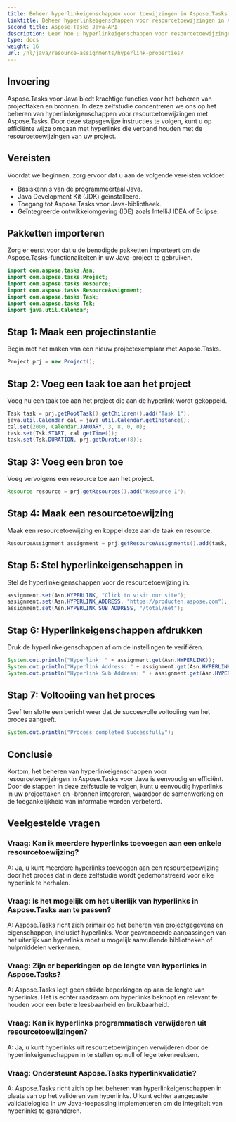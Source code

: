 ```yaml
---
title: Beheer hyperlinkeigenschappen voor toewijzingen in Aspose.Tasks
linktitle: Beheer hyperlinkeigenschappen voor resourcetoewijzingen in Aspose.Tasks
second_title: Aspose.Tasks Java-API
description: Leer hoe u hyperlinkeigenschappen voor resourcetoewijzingen beheert in Aspose.Tasks voor Java. Verbeter de samenwerking en toegankelijkheid bij projectmanagement.
type: docs
weight: 16
url: /nl/java/resource-assignments/hyperlink-properties/
---
```

## Invoering
Aspose.Tasks voor Java biedt krachtige functies voor het beheren van projecttaken en bronnen. In deze zelfstudie concentreren we ons op het beheren van hyperlinkeigenschappen voor resourcetoewijzingen met Aspose.Tasks. Door deze stapsgewijze instructies te volgen, kunt u op efficiënte wijze omgaan met hyperlinks die verband houden met de resourcetoewijzingen van uw project.
## Vereisten
Voordat we beginnen, zorg ervoor dat u aan de volgende vereisten voldoet:
- Basiskennis van de programmeertaal Java.
- Java Development Kit (JDK) geïnstalleerd.
- Toegang tot Aspose.Tasks voor Java-bibliotheek.
- Geïntegreerde ontwikkelomgeving (IDE) zoals IntelliJ IDEA of Eclipse.

## Pakketten importeren
Zorg er eerst voor dat u de benodigde pakketten importeert om de Aspose.Tasks-functionaliteiten in uw Java-project te gebruiken.
```java
import com.aspose.tasks.Asn;
import com.aspose.tasks.Project;
import com.aspose.tasks.Resource;
import com.aspose.tasks.ResourceAssignment;
import com.aspose.tasks.Task;
import com.aspose.tasks.Tsk;
import java.util.Calendar;
```
## Stap 1: Maak een projectinstantie
Begin met het maken van een nieuw projectexemplaar met Aspose.Tasks.
```java
Project prj = new Project();
```
## Stap 2: Voeg een taak toe aan het project
Voeg nu een taak toe aan het project die aan de hyperlink wordt gekoppeld.
```java
Task task = prj.getRootTask().getChildren().add("Task 1");
java.util.Calendar cal = java.util.Calendar.getInstance();
cal.set(2000, Calendar.JANUARY, 3, 8, 0, 0);
task.set(Tsk.START, cal.getTime());
task.set(Tsk.DURATION, prj.getDuration(8));
```
## Stap 3: Voeg een bron toe
Voeg vervolgens een resource toe aan het project.
```java
Resource resource = prj.getResources().add("Resource 1");
```
## Stap 4: Maak een resourcetoewijzing
Maak een resourcetoewijzing en koppel deze aan de taak en resource.
```java
ResourceAssignment assignment = prj.getResourceAssignments().add(task, resource);
```
## Stap 5: Stel hyperlinkeigenschappen in
Stel de hyperlinkeigenschappen voor de resourcetoewijzing in.
```java
assignment.set(Asn.HYPERLINK, "Click to visit our site");
assignment.set(Asn.HYPERLINK_ADDRESS, "https://producten.aspose.com");
assignment.set(Asn.HYPERLINK_SUB_ADDRESS, "/total/net");
```
## Stap 6: Hyperlinkeigenschappen afdrukken
Druk de hyperlinkeigenschappen af om de instellingen te verifiëren.
```java
System.out.println("Hyperlink: " + assignment.get(Asn.HYPERLINK));
System.out.println("Hyperlink Address: " + assignment.get(Asn.HYPERLINK_ADDRESS));
System.out.println("Hyperlink Sub Address: " + assignment.get(Asn.HYPERLINK_SUB_ADDRESS));
```
## Stap 7: Voltooiing van het proces
Geef ten slotte een bericht weer dat de succesvolle voltooiing van het proces aangeeft.
```java
System.out.println("Process completed Successfully");
```

## Conclusie
Kortom, het beheren van hyperlinkeigenschappen voor resourcetoewijzingen in Aspose.Tasks voor Java is eenvoudig en efficiënt. Door de stappen in deze zelfstudie te volgen, kunt u eenvoudig hyperlinks in uw projecttaken en -bronnen integreren, waardoor de samenwerking en de toegankelijkheid van informatie worden verbeterd.
## Veelgestelde vragen
### Vraag: Kan ik meerdere hyperlinks toevoegen aan een enkele resourcetoewijzing?
A: Ja, u kunt meerdere hyperlinks toevoegen aan een resourcetoewijzing door het proces dat in deze zelfstudie wordt gedemonstreerd voor elke hyperlink te herhalen.
### Vraag: Is het mogelijk om het uiterlijk van hyperlinks in Aspose.Tasks aan te passen?
A: Aspose.Tasks richt zich primair op het beheren van projectgegevens en eigenschappen, inclusief hyperlinks. Voor geavanceerde aanpassingen van het uiterlijk van hyperlinks moet u mogelijk aanvullende bibliotheken of hulpmiddelen verkennen.
### Vraag: Zijn er beperkingen op de lengte van hyperlinks in Aspose.Tasks?
A: Aspose.Tasks legt geen strikte beperkingen op aan de lengte van hyperlinks. Het is echter raadzaam om hyperlinks beknopt en relevant te houden voor een betere leesbaarheid en bruikbaarheid.
### Vraag: Kan ik hyperlinks programmatisch verwijderen uit resourcetoewijzingen?
A: Ja, u kunt hyperlinks uit resourcetoewijzingen verwijderen door de hyperlinkeigenschappen in te stellen op null of lege tekenreeksen.
### Vraag: Ondersteunt Aspose.Tasks hyperlinkvalidatie?
A: Aspose.Tasks richt zich op het beheren van hyperlinkeigenschappen in plaats van op het valideren van hyperlinks. U kunt echter aangepaste validatielogica in uw Java-toepassing implementeren om de integriteit van hyperlinks te garanderen.
